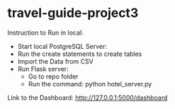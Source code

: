 # travel-guide-project3
Instruction to Run in local:
- Start local PostgreSQL Server:
- Run the create statements to create tables
- Import the Data from CSV
- Run Flask server: 
    - Go to repo folder
    - Run the command: python hotel_server.py

Link to the Dashboard: http://127.0.0.1:5000/dashboard
